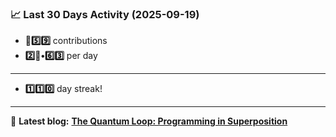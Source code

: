 <!--START_STATS-->
### 📈 Last 30 Days Activity (2025-09-19)  
- **🎱5️⃣9️⃣** contributions  
- **2️⃣🎱•6️⃣3️⃣** per day
---
- **1️⃣1️⃣0️⃣** day streak!
---
📝 **Latest blog:** [**The Quantum Loop: Programming in Superposition**](https://andriak.com/blog/quantum-loop)
<!--END_STATS-->

